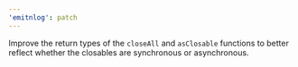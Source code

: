 ```yaml
---
'emitnlog': patch
---
```


Improve the return types of the `closeAll` and `asClosable` functions to better reflect whether the closables are synchronous or asynchronous.
